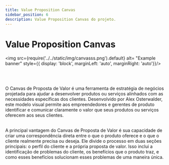 ```yaml
---
title: Value Proposition Canvas
sidebar_position: 6
description: Value Proposition Canvas do projeto.
---
```


# Value Proposition Canvas

<img src={require('../../static/img/canvasss.png').default} alt= "Example banner" style={{ display: 'block', marginLeft: 'auto', marginRight: 'auto'}}/>

<br />
<br />

O Canvas de Proposta de Valor é uma ferramenta de estratégia de negócios projetada para ajudar a desenvolver produtos ou serviços alinhados com as necessidades específicas dos clientes. Desenvolvido por Alex Osterwalder, este modelo visual permite aos empreendedores e gerentes de produto identificar e comunicar claramente o valor que seus produtos ou serviços oferecem aos seus clientes.

<br />
A principal vantagem do Canvas de Proposta de Valor é sua capacidade de criar uma correspondência direta entre o que o produto oferece e o que o cliente realmente precisa ou deseja. Ele divide o processo em duas seções principais: o perfil do cliente e a própria proposta de valor. Isso inclui a identificação de problemas do cliente, os benefícios que o produto traz, e como esses benefícios solucionam esses problemas de uma maneira única.

